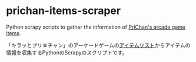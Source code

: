 # prichan-items-scraper
Python scrapy scripts to gather the information of [PriChan's arcade game items](https://prichan.jp/items/).

「キラッとプリ☆チャン」のアーケードゲームの[アイテムリスト](https://prichan.jp/items/index.html)からアイテムの情報を収集するPythonのScrapyのスクリプトです。

